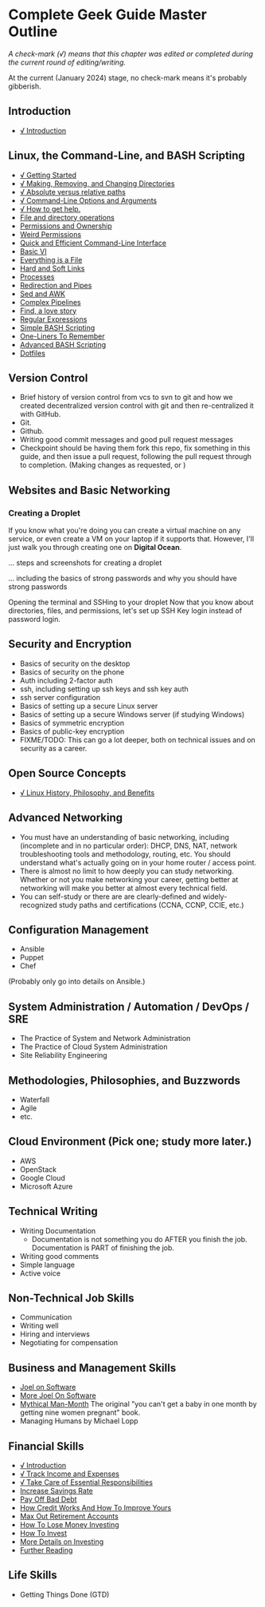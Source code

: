 # Complete Geek Guide Master Outline

*A check-mark (√) means that this chapter was edited or completed during the current round of editing/writing.*

At the current (January 2024) stage, no check-mark means it's probably gibberish.

## Introduction

* [√ Introduction](../README.md)

## Linux, the Command-Line, and BASH Scripting

* [√ Getting Started](./linux-basics/getting-started.md)
* [√ Making, Removing, and Changing Directories](./linux-basics/directories.md)
* [√ Absolute versus relative paths](./linux-basics/absolute-vs-relative-paths.md)
* [√ Command-Line Options and Arguments](./linux-basics/command-line-options-and-arguments.md)
* [√ How to get help.](./linux-basics/getting-help.md)
* [File and directory operations](./linux-basics/file-and-directory-operations.md)
* [Permissions and Ownership](./linux-basics/permissions-and-ownership.md)
* [Weird Permissions](./linux-basics/weird-permissions.md)
* [Quick and Efficient Command-Line Interface](./linux-basics/quick-and-efficient-cli.md)
* [Basic VI](./linux-basics/basic-vim.md)
* [Everything is a File](./linux-basics/everything-is-a-file.md)
* [Hard and Soft Links](./linux-basics/hard-and-soft-links.md)
* [Processes](./linux-basics/processes.md)
* [Redirection and Pipes](./linux-basics/redirection-and-pipes.md)
* [Sed and AWK](./linux-basics/sed-and-awk.md)
* [Complex Pipelines](./linux-basics/complex-pipelines.md)
* [Find, a love story](./linux-basics/find-a-love-story.md)
* [Regular Expressions](./linux-basics/regular-expressions.md)
* [Simple BASH Scripting](./linux-basics/simple-bash-scripting.md)
* [One-Liners To Remember](./linux-basics/one-liners-to-rememeber.md)
* [Advanced BASH Scripting](./linux-basics/advanced-bash-scripting.md)
* [Dotfiles](./linux-basics/dotfiles.md)

## Version Control

* Brief history of version control from vcs to svn to git and how we created decentralized version control with git and then re-centralized it with GitHub.
* Git.
* Github.
* Writing good commit messages and good pull request messages
* Checkpoint should be having them fork this repo, fix something in this guide, and then issue a pull request, following the pull request through to completion. (Making changes as requested, or )

## Websites and Basic Networking

### Creating a Droplet

If you know what you're doing you can create a virtual machine on any service, or even create a VM on your laptop if it supports that. However, I'll just walk you through creating one on **Digital Ocean**.

... steps and screenshots for creating a droplet

... including the basics of strong passwords and why you should have strong passwords

Opening the terminal and SSHing to your droplet
Now that you know about directories, files, and permissions, let's set up SSH Key login instead of password login.

## Security and Encryption

* Basics of security on the desktop
* Basics of security on the phone
* Auth including 2-factor auth
* ssh, including setting up ssh keys and ssh key auth
* ssh server configuration
* Basics of setting up a secure Linux server
* Basics of setting up a secure Windows server (if studying Windows)
* Basics of symmetric encryption
* Basics of public-key encryption
* FIXME/TODO: This can go a lot deeper, both on technical issues and on security as a career.

## Open Source Concepts

* [√ Linux History, Philosophy, and Benefits](./linux-basics/operating-systems-and-history.md)

## Advanced Networking

* You must have an understanding of basic networking, including (incomplete and in no particular order): DHCP, DNS, NAT, network troubleshooting tools and methodology, routing, etc. You should understand what's actually going on in your home router / access point.
* There is almost no limit to how deeply you can study networking. Whether or not you make networking your career, getting better at networking will make you better at almost every technical field.
* You can self-study or there are are clearly-defined and widely-recognized study paths and certifications (CCNA, CCNP, CCIE, etc.)

## Configuration Management

* Ansible
* Puppet
* Chef

(Probably only go into details on Ansible.)

## System Administration / Automation / DevOps / SRE

* The Practice of System and Network Administration
* The Practice of Cloud System Administration
* Site Reliability Engineering

## Methodologies, Philosophies, and Buzzwords

* Waterfall
* Agile
* etc.

## Cloud Environment (Pick one; study more later.)

* AWS
* OpenStack
* Google Cloud
* Microsoft Azure

## Technical Writing

* Writing Documentation
    * Documentation is not something you do AFTER you finish the job. Documentation is PART of finishing the job.
* Writing good comments
* Simple language
* Active voice

## Non-Technical Job Skills

* Communication
* Writing well
* Hiring and interviews
* Negotiating for compensation

## Business and Management Skills

* [Joel on Software](https://www.amazon.com/Joel-Software-Occasionally-Developers-Designers/dp/1590593898)
* [More Joel On Software](https://www.amazon.com/More-Joel-Software-Occasionally-Developers/dp/1430209879)
* [Mythical Man-Month](https://www.amazon.com/Mythical-Man-Month-Software-Engineering-Anniversary/dp/0201835959/ref=sr_1_1?crid=62GZK0EBAMWG) The original "you can't get a baby in one month by getting nine women pregnant" book.
* Managing Humans by Michael Lopp

## Financial Skills

* [√ Introduction](./financial-skills/introduction.md)
* [√ Track Income and Expenses](./financial-skills/track-income-and-expenses.md)
* [√ Take Care of Essential Responsibilities](./financial-skills/essential-responsibilities.md)
* [Increase Savings Rate](./financial-skills/increase-savings-rate.md)
* [Pay Off Bad Debt](./financial-skills/pay-off-bad-debt.md)
* [How Credit Works And How To Improve Yours](./financial-skills/how-credit-works.md)
* [Max Out Retirement Accounts](./financial-skills/max-out-retirement-accounts.md)
* [How To Lose Money Investing](./financial-skills/how-to-lose-money-investing.md)
* [How To Invest](./financial-skills/how-to-invest.md)
* [More Details on Investing](./financial-skills/investing-more-details.md)
* [Further Reading](./financial-skills/further-reading.md)

## Life Skills

* Getting Things Done (GTD)
